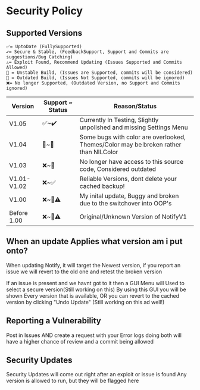 # Security Policy

## Supported Versions
```
✅= UptoDate (FullySupported)
✔️= Secure & Stable, (FeedbackSupport, Support and Commits are suggestions/Bug Catching)
⚠️= Exploit Found, Recommend Updating (Issues Supported and Commits Allowed)
🔺 = Unstable Build, (Issues are Supported, commits will be considered)
🔻 = Outdated Build, (Issues Not Supported, commits will be ignored)
❌= No longer Supported, (Outdated Version, no Support and Commits ignored)
```
| Version     | Support ~ Status     | Reason/Status                   |
| -------     | ------------------ |---------------------------------|
| V1.05 | ✅~✔️ | Currently In Testing, Slightly unpolished and missing Settings Menu |
| V1.04 | 🔺~🔻| Some bugs with color are overlooked, Themes/Color may be broken rather than NILColor |  
| V1.03 | ❌~🔻 | No longer have access to this source code, Considered outdated |
| V1.01-V1.02 | ❌~✅ | Reliable Versions, dont delete your cached backup! |
| V1.00       | ❌~🔺⚠️ | My inital update, Buggy and broken due to the switchover into OOP's |
| Before 1.00 | ❌~🔻⚠️ | Original/Unknown Version of NotifyV1 |

## When an update Applies what version am i put onto?
When updating Notify, it will target the Newest version, if you report an issue we 
will revert to the old one and retest the broken version

If an issue is present and we havnt got to it then a GUI Menu will Used to select a secure version(Still working on this)
By using this GUI you will be shown Every version that is available,
OR you can revert to the cached version by clicking "Undo Update" (Still working on this ad well!)



## Reporting a Vulnerability
Post in Issues AND create a request with your Error logs
doing both will have a higher chance of review and a commit being allowed

## Security Updates
Security Updates will come out right after an exploit or issue is found
Any version is allowed to run, but they will be flagged here
